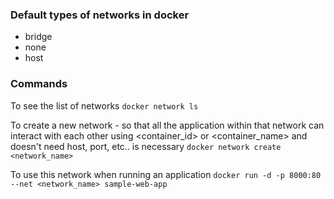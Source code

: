 ### Default types of networks in docker
- bridge
- none
- host

### Commands

To see the list of networks
``` docker network ls ```

To create a new network - so that all the application within that network can interact with each other using <container_id> or <container_name> and doesn't need host, port, etc.. is necessary
``` docker network create <network_name> ```

To use this network when running an application
``` docker run -d -p 8000:80 --net <network_name> sample-web-app ```



